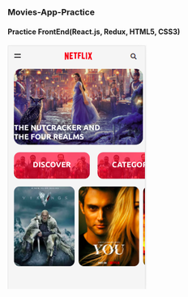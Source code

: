 ### Movies-App-Practice
####  Practice FrontEnd(React.js, Redux, HTML5, CSS3)
![image](https://github.com/Eduardo871/Landing-Page-Coca-Cola/blob/main/images/Captura%20de%20pantalla%20de%202021-05-28%2017-12-50.png?raw=true)
